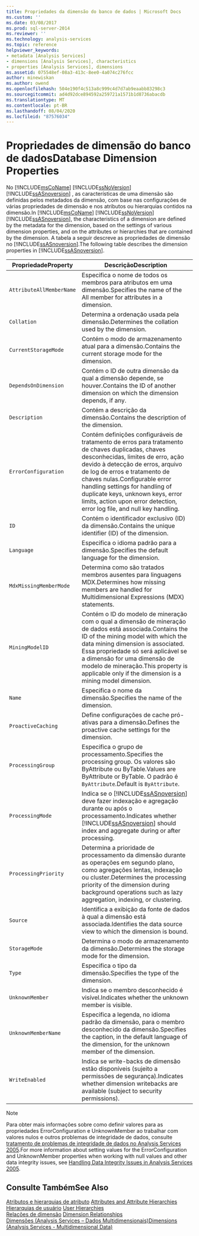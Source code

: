 ```yaml
---
title: Propriedades da dimensão do banco de dados | Microsoft Docs
ms.custom: ''
ms.date: 03/08/2017
ms.prod: sql-server-2014
ms.reviewer: ''
ms.technology: analysis-services
ms.topic: reference
helpviewer_keywords:
- metadata [Analysis Services]
- dimensions [Analysis Services], characteristics
- properties [Analysis Services], dimensions
ms.assetid: 075548ef-08a3-413c-8ee0-4a074c276fcc
author: minewiskan
ms.author: owend
ms.openlocfilehash: 504e190f4c513a8c999c4d7d7ab9eaabb83298c3
ms.sourcegitcommit: ad4d92dce894592a259721a1571b1d8736abacdb
ms.translationtype: MT
ms.contentlocale: pt-BR
ms.lasthandoff: 08/04/2020
ms.locfileid: "87576034"
---
```

# <a name="database-dimension-properties"></a><span data-ttu-id="c9064-102">Propriedades de dimensão do banco de dados</span><span class="sxs-lookup"><span data-stu-id="c9064-102">Database Dimension Properties</span></span>
  <span data-ttu-id="c9064-103">No [!INCLUDE[msCoName](../../includes/msconame-md.md)] [!INCLUDE[ssNoVersion](../../includes/ssnoversion-md.md)] [!INCLUDE[ssASnoversion](../../includes/ssasnoversion-md.md)] , as características de uma dimensão são definidas pelos metadados da dimensão, com base nas configurações de várias propriedades de dimensão e nos atributos ou hierarquias contidos na dimensão.</span><span class="sxs-lookup"><span data-stu-id="c9064-103">In [!INCLUDE[msCoName](../../includes/msconame-md.md)] [!INCLUDE[ssNoVersion](../../includes/ssnoversion-md.md)] [!INCLUDE[ssASnoversion](../../includes/ssasnoversion-md.md)], the characteristics of a dimension are defined by the metadata for the dimension, based on the settings of various dimension properties, and on the attributes or hierarchies that are contained by the dimension.</span></span> <span data-ttu-id="c9064-104">A tabela a seguir descreve as propriedades de dimensão no [!INCLUDE[ssASnoversion](../../includes/ssasnoversion-md.md)].</span><span class="sxs-lookup"><span data-stu-id="c9064-104">The following table describes the dimension properties in [!INCLUDE[ssASnoversion](../../includes/ssasnoversion-md.md)].</span></span>  
  
|<span data-ttu-id="c9064-105">Propriedade</span><span class="sxs-lookup"><span data-stu-id="c9064-105">Property</span></span>|<span data-ttu-id="c9064-106">Descrição</span><span class="sxs-lookup"><span data-stu-id="c9064-106">Description</span></span>|  
|--------------|-----------------|  
|`AttributeAllMemberName`|<span data-ttu-id="c9064-107">Especifica o nome de todos os membros para atributos em uma dimensão.</span><span class="sxs-lookup"><span data-stu-id="c9064-107">Specifies the name of the All member for attributes in a dimension.</span></span>|  
|`Collation`|<span data-ttu-id="c9064-108">Determina a ordenação usada pela dimensão.</span><span class="sxs-lookup"><span data-stu-id="c9064-108">Determines the collation used by the dimension.</span></span>|  
|`CurrentStorageMode`|<span data-ttu-id="c9064-109">Contém o modo de armazenamento atual para a dimensão.</span><span class="sxs-lookup"><span data-stu-id="c9064-109">Contains the current storage mode for the dimension.</span></span>|  
|`DependsOnDimension`|<span data-ttu-id="c9064-110">Contém o ID de outra dimensão da qual a dimensão depende, se houver.</span><span class="sxs-lookup"><span data-stu-id="c9064-110">Contains the ID of another dimension on which the dimension depends, if any.</span></span>|  
|`Description`|<span data-ttu-id="c9064-111">Contém a descrição da dimensão.</span><span class="sxs-lookup"><span data-stu-id="c9064-111">Contains the description of the dimension.</span></span>|  
|`ErrorConfiguration`|<span data-ttu-id="c9064-112">Contém definições configuráveis de tratamento de erros para tratamento de chaves duplicadas, chaves desconhecidas, limites de erro, ação devido à detecção de erros, arquivo de log de erros e tratamento de chaves nulas.</span><span class="sxs-lookup"><span data-stu-id="c9064-112">Configurable error handling settings for handling of duplicate keys, unknown keys, error limits, action upon error detection, error log file, and null key handling.</span></span>|  
|`ID`|<span data-ttu-id="c9064-113">Contém o identificador exclusivo (ID) da dimensão.</span><span class="sxs-lookup"><span data-stu-id="c9064-113">Contains the unique identifier (ID) of the dimension.</span></span>|  
|`Language`|<span data-ttu-id="c9064-114">Especifica o idioma padrão para a dimensão.</span><span class="sxs-lookup"><span data-stu-id="c9064-114">Specifies the default language for the dimension.</span></span>|  
|`MdxMissingMemberMode`|<span data-ttu-id="c9064-115">Determina como são tratados membros ausentes para linguagens MDX.</span><span class="sxs-lookup"><span data-stu-id="c9064-115">Determines how missing members are handled for Multidimensional Expressions (MDX) statements.</span></span>|  
|`MiningModelID`|<span data-ttu-id="c9064-116">Contém o ID do modelo de mineração com o qual a dimensão de mineração de dados está associada.</span><span class="sxs-lookup"><span data-stu-id="c9064-116">Contains the ID of the mining model with which the data mining dimension is associated.</span></span> <span data-ttu-id="c9064-117">Essa propriedade só será aplicável se a dimensão for uma dimensão de modelo de mineração.</span><span class="sxs-lookup"><span data-stu-id="c9064-117">This property is applicable only if the dimension is a mining model dimension.</span></span>|  
|`Name`|<span data-ttu-id="c9064-118">Especifica o nome da dimensão.</span><span class="sxs-lookup"><span data-stu-id="c9064-118">Specifies the name of the dimension.</span></span>|  
|`ProactiveCaching`|<span data-ttu-id="c9064-119">Define configurações de cache pró-ativas para a dimensão.</span><span class="sxs-lookup"><span data-stu-id="c9064-119">Defines the proactive cache settings for the dimension.</span></span>|  
|`ProcessingGroup`|<span data-ttu-id="c9064-120">Especifica o grupo de processamento.</span><span class="sxs-lookup"><span data-stu-id="c9064-120">Specifies the processing group.</span></span> <span data-ttu-id="c9064-121">Os valores são ByAttribute ou ByTable.</span><span class="sxs-lookup"><span data-stu-id="c9064-121">Values are ByAttribute or ByTable.</span></span> <span data-ttu-id="c9064-122">O padrão é `ByAttribute`.</span><span class="sxs-lookup"><span data-stu-id="c9064-122">Default is `ByAttribute`.</span></span>|  
|`ProcessingMode`|<span data-ttu-id="c9064-123">Indica se o [!INCLUDE[ssASnoversion](../../includes/ssasnoversion-md.md)] deve fazer indexação e agregação durante ou após o processamento.</span><span class="sxs-lookup"><span data-stu-id="c9064-123">Indicates whether [!INCLUDE[ssASnoversion](../../includes/ssasnoversion-md.md)] should index and aggregate during or after processing.</span></span>|  
|`ProcessingPriority`|<span data-ttu-id="c9064-124">Determina a prioridade de processamento da dimensão durante as operações em segundo plano, como agregações lentas, indexação ou cluster.</span><span class="sxs-lookup"><span data-stu-id="c9064-124">Determines the processing priority of the dimension during background operations such as lazy aggregation, indexing, or clustering.</span></span>|  
|`Source`|<span data-ttu-id="c9064-125">Identifica a exibição da fonte de dados à qual a dimensão está associada.</span><span class="sxs-lookup"><span data-stu-id="c9064-125">Identifies the data source view to which the dimension is bound.</span></span>|  
|`StorageMode`|<span data-ttu-id="c9064-126">Determina o modo de armazenamento da dimensão.</span><span class="sxs-lookup"><span data-stu-id="c9064-126">Determines the storage mode for the dimension.</span></span>|  
|`Type`|<span data-ttu-id="c9064-127">Especifica o tipo da dimensão.</span><span class="sxs-lookup"><span data-stu-id="c9064-127">Specifies the type of the dimension.</span></span>|  
|`UnknownMember`|<span data-ttu-id="c9064-128">Indica se o membro desconhecido é visível.</span><span class="sxs-lookup"><span data-stu-id="c9064-128">Indicates whether the unknown member is visible.</span></span>|  
|`UnknownMemberName`|<span data-ttu-id="c9064-129">Especifica a legenda, no idioma padrão da dimensão, para o membro desconhecido da dimensão.</span><span class="sxs-lookup"><span data-stu-id="c9064-129">Specifies the caption, in the default language of the dimension, for the unknown member of the dimension.</span></span>|  
|`WriteEnabled`|<span data-ttu-id="c9064-130">Indica se write-backs de dimensão estão disponíveis (sujeito a permissões de segurança).</span><span class="sxs-lookup"><span data-stu-id="c9064-130">Indicates whether dimension writebacks are available (subject to security permissions).</span></span>|  
  
> [!NOTE]  
>  <span data-ttu-id="c9064-131">Para obter mais informações sobre como definir valores para as propriedades ErrorConfiguration e UnknownMember ao trabalhar com valores nulos e outros problemas de integridade de dados, consulte [tratamento de problemas de integridade de dados no Analysis Services 2005](https://go.microsoft.com/fwlink/?LinkId=81891).</span><span class="sxs-lookup"><span data-stu-id="c9064-131">For more information about setting values for the ErrorConfiguration and UnknownMember properties when working with null values and other data integrity issues, see [Handling Data Integrity Issues in Analysis Services 2005](https://go.microsoft.com/fwlink/?LinkId=81891).</span></span>  
  
## <a name="see-also"></a><span data-ttu-id="c9064-132">Consulte Também</span><span class="sxs-lookup"><span data-stu-id="c9064-132">See Also</span></span>  
 <span data-ttu-id="c9064-133">[Atributos e hierarquias de atributo](attributes-and-attribute-hierarchies.md) </span><span class="sxs-lookup"><span data-stu-id="c9064-133">[Attributes and Attribute Hierarchies](attributes-and-attribute-hierarchies.md) </span></span>  
 <span data-ttu-id="c9064-134">[Hierarquias de usuário](user-hierarchies.md) </span><span class="sxs-lookup"><span data-stu-id="c9064-134">[User Hierarchies](user-hierarchies.md) </span></span>  
 <span data-ttu-id="c9064-135">[Relações de dimensão](../multidimensional-models-olap-logical-cube-objects/dimension-relationships.md) </span><span class="sxs-lookup"><span data-stu-id="c9064-135">[Dimension Relationships](../multidimensional-models-olap-logical-cube-objects/dimension-relationships.md) </span></span>  
 [<span data-ttu-id="c9064-136">Dimensões &#40;Analysis Services – Dados Multidimensionais&#41;</span><span class="sxs-lookup"><span data-stu-id="c9064-136">Dimensions &#40;Analysis Services - Multidimensional Data&#41;</span></span>](dimensions-analysis-services-multidimensional-data.md)  
  
  
